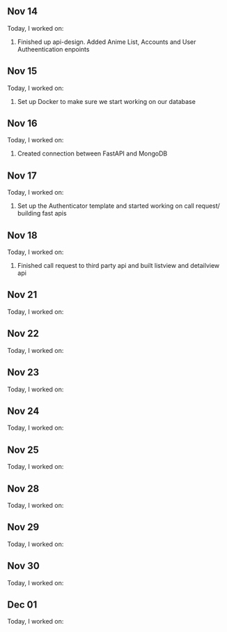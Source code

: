 ## Nov 14

Today, I worked on:

1. Finished up api-design. Added Anime List, Accounts and User Autheentication enpoints 

## Nov 15

Today, I worked on:

1. Set up Docker to make sure we start working on our database

## Nov 16

Today, I worked on:

1. Created connection between FastAPI and MongoDB

## Nov 17

Today, I worked on:

1. Set up the Authenticator template and started working on call request/ building fast apis

## Nov 18

Today, I worked on:

1. Finished call request to third party api and built listview and detailview api

## Nov 21

Today, I worked on:

## Nov 22

Today, I worked on:

## Nov 23

Today, I worked on:

## Nov 24

Today, I worked on:

## Nov 25

Today, I worked on:

## Nov 28

Today, I worked on:

## Nov 29

Today, I worked on:

## Nov 30

Today, I worked on:

## Dec 01

Today, I worked on:
